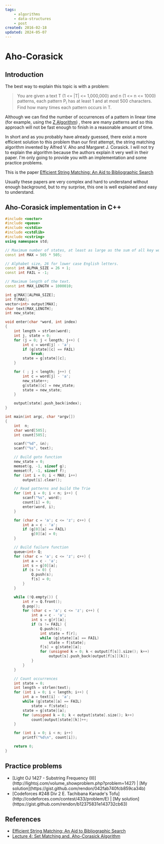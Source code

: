 ```yaml
---
tags:
    - algorithms
    - data-structures
    - post
created: 2016-02-18
updated: 2024-05-07
---
```

# Aho-Corasick

## Introduction
The best way to explain this topic is with a problem:

<blockquote>You are given a text T (1 <= |T| <= 1,000,000) and n (1 <= n <= 1000) patterns, each pattern P<sub>i</sub> has at least 1 and at most 500 characters. Find how many times each pattern occurs in T.</blockquote>

Although we can find the number of occurrences of a pattern in linear time (for example, using the [Z Algorithm](/z-algorithm)) , there are many patterns and so this approach will not be fast enough to finish in a reasonable amount of time.

In short and as you probably have already guessed, there exist a more efficient solution to this problem than our first attempt, the string matching algorithm invented by Alfred V. Aho and Margaret J. Corasick. I will not try to explain the algorithm because the authors explain it very well in their paper. I'm only going to provide you with an implementation and some practice problems.

This is the paper [Efficient String Matching: An Aid to Bibliographic Search](/aho-corasick/AhoCorasick.pdf)

Usually these papers are very complex and hard to understand without enough background, but to my surprise, this one is well explained and easy to understand.

## Aho-Corasick implementation in C++

```cpp
#include <vector>
#include <queue>
#include <cstdio>
#include <cstdlib>
#include <cstring>
using namespace std;

// Maximum number of states, at least as large as the sum of all key word's length.
const int MAX = 505 * 505;

// Alphabet size, 26 for lower case English letters.
const int ALPHA_SIZE = 26 + 1;
const int FAIL = -1;

// Maximum length of the text.
const int MAX_LENGTH = 1000010;

int g[MAX][ALPHA_SIZE];
int f[MAX];
vector<int> output[MAX];
char text[MAX_LENGTH];
int new_state;

void enter(char *word, int index)
{
    int length = strlen(word);
    int j, state = 0;
    for (j = 0; j < length; j++) {
        int c = word[j] - 'a';
        if (g[state][c] == FAIL)
            break;
        state = g[state][c];
    }

    for ( ; j < length; j++) {
        int c = word[j] - 'a';
        new_state++;
        g[state][c] = new_state;
        state = new_state;
    }

    output[state].push_back(index);
}

int main(int argc, char *argv[])
{
    int  n;
    char word[505];
    int count[505];

    scanf("%d", &n);
    scanf("%s", text);

    // Build goto function
    new_state = 0;
    memset(g, -1, sizeof g);
    memset(f, -1, sizeof f);
    for (int i = 0; i < MAX; i++)
        output[i].clear();

    // Read patterns and build the Trie
    for (int i = 0; i < n; i++) {
        scanf("%s", word);
        count[i] = 0;
        enter(word, i);
    }

    for (char c = 'a'; c <= 'z'; c++) {
        int a = c - 'a';
        if (g[0][a] == FAIL)
            g[0][a] = 0;
    }

    // Build failure function
    queue<int> Q;
    for (char c = 'a'; c <= 'z'; c++) {
        int a = c - 'a';
        int s = g[0][a];
        if (s != 0) {
            Q.push(s);
            f[s] = 0;
        }
    }

    while (!Q.empty()) {
        int r = Q.front();
        Q.pop();
        for (char c = 'a'; c <= 'z'; c++) {
            int a = c - 'a';
            int s = g[r][a];
            if (s != FAIL) {
                Q.push(s);
                int state = f[r];
                while (g[state][a] == FAIL)
                    state = f[state];
                f[s] = g[state][a];
                for (unsigned k = 0; k < output[f[s]].size(); k++)
                    output[s].push_back(output[f[s]][k]);
            }
        }
    }

    // Count occurrences
    int state = 0;
    int length = strlen(text);
    for (int i = 0; i < length; i++) {
        int a = text[i] - 'a';
        while (g[state][a] == FAIL)
            state = f[state];
        state = g[state][a];
        for (unsigned k = 0; k < output[state].size(); k++)
            count[output[state][k]]++;
    }

    for (int i = 0; i < n; i++)
        printf("%d\n", count[i]);

    return 0;
}
```

## Practice problems

<ul>
  <li>[Light OJ 1427 - Substring Frequency (II)](http://lightoj.com/volume_showproblem.php?problem=1427) | [My solution](https://gist.github.com/rendon/042fab740fcb859ca34b)</li>
  <li>[Codeforces #248 Div 2 E. Tachibana Kanade's Tofu](http://codeforces.com/contest/433/problem/E) | [My solution](https://gist.github.com/rendon/b12375831e143732cb63)</li>
</ul>

## References

- [Efficient String Matching: An Aid to Bibliographic Search](http://dl.acm.org/citation.cfm?id=360855)
- [Lecture 4: Set Matching and. Aho-Corasick Algorithm](/aho-corasick/slides04.pdf)
